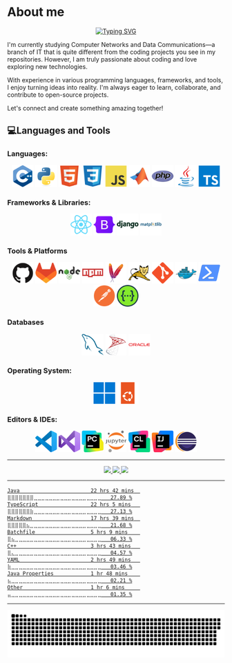 # About me

<p align="center">
    <a href="https://git.io/typing-svg"><img src="https://readme-typing-svg.demolab.com?font=Sevillana&size=30&pause=1000&color=5EDDD8C1&background=75C75B00&center=true&vCenter=true&width=500&lines=Welcome+to+my+Github!+%F0%9F%91%8B;%F0%9F%A7%92%F0%9F%8F%BBI+am+V%C3%B5+(or+you+can+call+me+Glasspham)" alt="Typing SVG" /></a>
</p>
<div>

I'm currently studying Computer Networks and Data Communications—a branch of IT that is quite different from the coding projects you see in my repositories. However, I am truly passionate about coding and love exploring new technologies.

With experience in various programming languages, frameworks, and tools, I enjoy turning ideas into reality.
I'm always eager to learn, collaborate, and contribute to open-source projects.

Let's connect and create something amazing together!

## 💻Languages and Tools

<div>

### Languages:

<p align="center">
<img src="https://github.com/devicons/devicon/blob/master/icons/cplusplus/cplusplus-original.svg" title="c++"  alt="c++" width="50" height="50"/>
<img src="https://github.com/devicons/devicon/blob/master/icons/python/python-original.svg" title="python"  alt="python" width="50" height="50"/>
<img src="https://github.com/devicons/devicon/blob/master/icons/html5/html5-original.svg" title="html"  alt="html" width="50" height="50"/>
<img src="https://github.com/devicons/devicon/blob/master/icons/css3/css3-original.svg" title="css"  alt="css" width="50" height="50"/>
<img src="https://github.com/devicons/devicon/blob/master/icons/javascript/javascript-original.svg" title="js"  alt="js" width="50" height="50"/>
<img src="https://github.com/devicons/devicon/blob/master/icons/matlab/matlab-original.svg" title="matlab"  alt="matlab" width="50" height="50"/>
<img src="https://github.com/devicons/devicon/blob/master/icons/php/php-original.svg" title="php"  alt="php" width="50" height="50"/>
<img src="https://github.com/devicons/devicon/blob/master/icons/java/java-original.svg" title="java"  alt="java" width="50" height="50"/>
<img src="https://github.com/devicons/devicon/blob/master/icons/typescript/typescript-original.svg" title="typescript"  alt="typescript" width="50" height="50"/>

### Frameworks & Libraries:

<p align="center">
<img src="https://github.com/devicons/devicon/blob/master/icons/react/react-original.svg" title="react"  alt="react" width="50" height="50"/>
<img src="https://github.com/devicons/devicon/blob/master/icons/bootstrap/bootstrap-original.svg" title="bootstrap" alt="bootstrap" width="50" height="50"/>
<img src="https://github.com/devicons/devicon/blob/master/icons/django/django-plain-wordmark.svg" title="django" alt="django" width="50" height="50"/>
<img src="https://github.com/devicons/devicon/blob/master/icons/matplotlib/matplotlib-original-wordmark.svg" title="matplotlib" alt="matplotlib" width="50" height="50"/>

### Tools & Platforms

<p align="center">
<img src="https://github.com/devicons/devicon/blob/master/icons/github/github-original.svg" title="github" alt="github" width="50" height="50"/>
<img src="https://github.com/devicons/devicon/blob/master/icons/gitlab/gitlab-original.svg" title="gitlab" alt="gitlab" width="50" height="50"/>
<img src="https://github.com/devicons/devicon/blob/master/icons/nodejs/nodejs-original-wordmark.svg" title="nodejs" alt="nodejs" width="50" height="50"/>
<img src="https://github.com/devicons/devicon/blob/master/icons/npm/npm-original-wordmark.svg" title="npm" alt="npm" width="50" height="50"/>
<img src="https://github.com/devicons/devicon/blob/master/icons/maven/maven-original.svg" title="maven" alt="maven" width="50" height="50"/>
<img src="https://github.com/devicons/devicon/blob/master/icons/tomcat/tomcat-original.svg" title="tomcat" alt="tomcat" width="50" height="50"/>
<img src="https://github.com/devicons/devicon/blob/master/icons/git/git-original.svg" title="git" alt="git" width="50" height="50"/>
<img src="https://github.com/devicons/devicon/blob/master/icons/docker/docker-original.svg" title="docker" alt="docker" width="50" height="50"/>
<img src="https://github.com/devicons/devicon/blob/master/icons/powershell/powershell-original.svg" title="powershell" alt="powershell" width="50" height="50"/>
<img src="https://github.com/devicons/devicon/blob/master/icons/postman/postman-original.svg" title="postman" alt="postman" width="50" height="50"/>
<img src="https://github.com/devicons/devicon/blob/master/icons/swagger/swagger-original.svg" title="swagger" alt="swagger" width="50" height="50"/>

### Databases

<p align="center">
<img src="https://github.com/devicons/devicon/blob/master/icons/mysql/mysql-original.svg" title="docker" alt="docker" width="50" height="50"/>
<img src="https://github.com/devicons/devicon/blob/master/icons/microsoftsqlserver/microsoftsqlserver-original.svg" title="docker" alt="docker" width="50" height="50"/>
<img src="https://github.com/devicons/devicon/blob/master/icons/oracle/oracle-original.svg" title="oracle" alt="oracle" width="50" height="50"/>

### Operating System:

<p align="center">
<img src="https://github.com/devicons/devicon/blob/master/icons/windows11/windows11-original.svg" title="window11" alt="window11" width="50" height="50"/>
<img src="https://github.com/devicons/devicon/blob/master/icons/ubuntu/ubuntu-original.svg" title="ubuntu" alt="ubuntu" width="50" height="50"/>

### Editors & IDEs:

<p align="center">
<img src="https://github.com/devicons/devicon/blob/master/icons/vscode/vscode-original.svg" title="vscode" alt="vscode" width="50" height="50"/>
<img src="https://github.com/devicons/devicon/blob/master/icons/visualstudio/visualstudio-original.svg" title="visualstudio" alt="visualstudio" width="50" height="50"/>
<img src="https://github.com/devicons/devicon/blob/master/icons/pycharm/pycharm-original.svg" title="pycharm" alt="pycharm" width="50" height="50"/>
<img src="https://github.com/devicons/devicon/blob/master/icons/jupyter/jupyter-original-wordmark.svg" title="jupyter" alt="jupyter" width="50" height="50"/>
<img src="https://github.com/devicons/devicon/blob/master/icons/clion/clion-original.svg" title="clion" alt="clion" width="50" height="50"/>
<img src="https://github.com/devicons/devicon/blob/master/icons/intellij/intellij-original.svg" title="intellij" alt="intellij" width="50" height="50"/>
<img src="https://github.com/devicons/devicon/blob/master/icons/eclipse/eclipse-original.svg" title="eclipse" alt="eclipse" width="50" height="50"/>

---

<p align="center">
<a href="https://github.com/Glasspham">
  <img height="180em" src="https://github-readme-stats.vercel.app/api?username=Glasspham&show_icons=true&locale=en&theme=gruvbox&include_all_commits=true&count_private=true\&rank_icon=github"/>
  <img height="180em" src="https://github-readme-stats.vercel.app/api/top-langs?username=Glasspham&count_private=true&show_icons=true&locale=en&hide_progress=true&langs_count=20&theme=gruvbox"/>
  <img height="180em" src="https://github-readme-streak-stats-eight.vercel.app/?user=Glasspham&theme=gruvbox&ring=EB5454"/>

---

<!--START_SECTION:waka-->

```C++,Python,Java,JavaScript,TypeScript,HTML,CSS,Markdown,JSON,PHP,Mathlab,C,Pascal,Yaml,PowerShell,Shell,Bash,Go,Swift,Rust,Kotlin,Dart,Groovy,Perl,Ruby,F#,R,SQL,Batchfile,Assembly
Java                       22 hrs 42 mins  ⣿⣿⣿⣿⣿⣿⣿⣀⣀⣀⣀⣀⣀⣀⣀⣀⣀⣀⣀⣀⣀⣀⣀⣀⣀   27.89 %
TypeScript                 22 hrs 5 mins   ⣿⣿⣿⣿⣿⣿⣷⣀⣀⣀⣀⣀⣀⣀⣀⣀⣀⣀⣀⣀⣀⣀⣀⣀⣀   27.13 %
Markdown                   17 hrs 39 mins  ⣿⣿⣿⣿⣿⣦⣀⣀⣀⣀⣀⣀⣀⣀⣀⣀⣀⣀⣀⣀⣀⣀⣀⣀⣀   21.68 %
Batchfile                  5 hrs 9 mins    ⣿⣦⣀⣀⣀⣀⣀⣀⣀⣀⣀⣀⣀⣀⣀⣀⣀⣀⣀⣀⣀⣀⣀⣀⣀   06.33 %
C++                        3 hrs 43 mins   ⣿⣄⣀⣀⣀⣀⣀⣀⣀⣀⣀⣀⣀⣀⣀⣀⣀⣀⣀⣀⣀⣀⣀⣀⣀   04.57 %
YAML                       2 hrs 49 mins   ⣷⣀⣀⣀⣀⣀⣀⣀⣀⣀⣀⣀⣀⣀⣀⣀⣀⣀⣀⣀⣀⣀⣀⣀⣀   03.46 %
Java Properties            1 hr 48 mins    ⣦⣀⣀⣀⣀⣀⣀⣀⣀⣀⣀⣀⣀⣀⣀⣀⣀⣀⣀⣀⣀⣀⣀⣀⣀   02.21 %
Other                      1 hr 6 mins     ⣤⣀⣀⣀⣀⣀⣀⣀⣀⣀⣀⣀⣀⣀⣀⣀⣀⣀⣀⣀⣀⣀⣀⣀⣀   01.35 %
```

<!--END_SECTION:waka-->

---

<p align="center">
 <img width="1000" src="assets/github-snake.svg" alt="snake"/>
</p>

